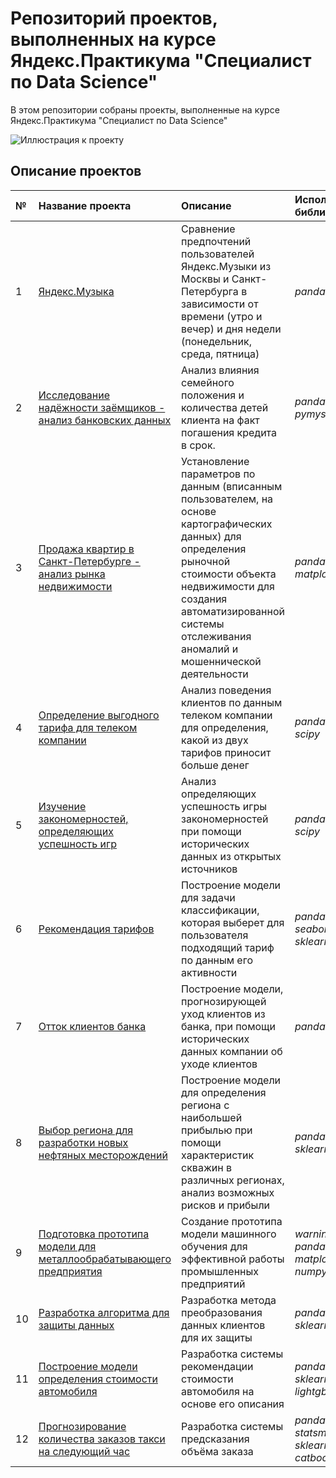 # Репозиторий проектов, выполненных на курсе Яндекс.Практикума "Специалист по Data Science" 
В этом репозитории собраны проекты, выполненные на курсе Яндекс.Практикума "Специалист по Data Science"

![Иллюстрация к проекту](https://kursvill.ru/upload/iblock/094/0949badcde1bc46c4f8bc64383eee5b1.jpg)

## Описание проектов
№    | Название проекта          | Описание     | Используемые библиотеки |
:--  | :---------------          | :-------     | :---------------------- |
1    | [Яндекс.Музыка](01_Яндекс_Музыка) | Сравнение предпочтений пользователей Яндекс.Музыки из Москвы и Санкт-Петербурга в зависимости от времени (утро и вечер) и дня недели (понедельник, среда, пятница) | *pandas* |
2    | [Исследование надёжности заёмщиков - анализ банковских данных](02_Исследование_надёжности_заёмщиков) | Анализ влияния семейного положения и количества детей клиента на факт погашения кредита в срок. | *pandas*, *pymystem3* |
3   | [Продажа квартир в Санкт-Петербурге - анализ рынка недвижимости](03_Исследоване_объявлений_о_продаже_квартир) | Установление параметров по данным (вписанным пользователем, на основе картографических данных) для определения рыночной стоимости объекта недвижимости для создания автоматизированной системы отслеживания аномалий и мошеннической деятельности | *pandas*, *matplotlib* |
4    | [Определение выгодного тарифа для телеком компании](04_Определение_перспективного_тарифа_для_телеком-компании) | Анализ поведения клиентов по данным телеком компании для определения, какой из двух тарифов приносит больше денег   | *pandas*, *numpy*, *scipy* |
5   | [Изучение закономерностей, определяющих успешность игр](05_Определение_закономерностей_успешности_игры_для_онлайн-магазина) | Анализ определяющих успешность игры закономерностей при помощи исторических данных из открытых источников | *pandas*, *numpy*, *scipy* |
6    | [Рекомендация тарифов](06_Рекомендация_тарифов) | Построение модели для задачи классификации, которая выберет для пользователя подходящий тариф по данным его активности | *pandas*, *seaborn*, *sklearn* |
7     | [Отток клиентов банка](07_Отток_клиентов_банка) | Построение модели, прогнозирующей уход клиентов из банка, при помощи исторических данных компании об уходе клиентов | *pandas*, *sklearn* |
8     | [Выбор региона для разработки новых нефтяных месторождений](08_Выбор_региона_для_разработки_новых_месторождений) | Построение модели для определения региона с наибольшей прибылью при помощи характеристик скважин в различных регионах, анализ возможных рисков и прибыли | *pandas*, *numpy*, *sklearn*, *scipy* | 
9     | [Подготовка прототипа модели для металлообрабатывающего предприятия](09_Подготовка_прототипа_модели_для_металлообрабатывающего_предприятия) | Создание прототипа модели машинного обучения для эффективной работы промышленных предприятий | *warnings*, *pandas*, *matplotlib*, *numpy*, *sklearn* |
10     | [Разработка алгоритма для защиты данных](10_Разработка_алгоритма_для_защиты_данных) | Разработка метода преобразования данных клиентов для их защиты | *pandas*, *numpy*, *sklearn* | 
11     | [Построение модели определения стоимости автомобиля](11_Построение_модели_определения_стоимости_автомобиля) | Разработка системы рекомендации стоимости автомобиля на основе его описания | *pandas*, *numpy*, *sklearn*, *lightgbm* |
12     | [Прогнозирование количества заказов такси на следующий час](12_Прогнозирование_количества_заказов_такси_на_следующий_час) | Разработка системы предсказания объёма заказа | *pandas*, *numpy*, *statsmodels*, *sklearn*, *catboost* |
